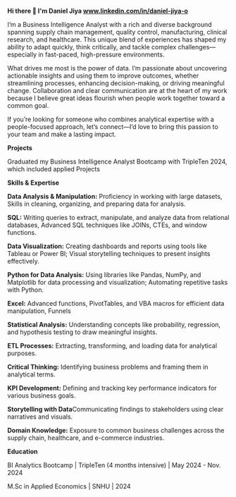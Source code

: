 **Hi there 👋 I'm Daniel Jiya www.linkedin.com/in/daniel-jiya-o**

I’m a Business Intelligence Analyst with a rich and diverse background spanning supply chain management, quality control, manufacturing, clinical research, and healthcare. This unique blend of experiences has shaped my ability to adapt quickly, think critically, and tackle complex challenges—especially in fast-paced, high-pressure environments.

What drives me most is the power of data. I’m passionate about uncovering actionable insights and using them to improve outcomes, whether streamlining processes, enhancing decision-making, or driving meaningful change. Collaboration and clear communication are at the heart of my work because I believe great ideas flourish when people work together toward a common goal.

If you’re looking for someone who combines analytical expertise with a people-focused approach, let’s connect—I’d love to bring this passion to your team and make a lasting impact.

**Projects**

Graduated my Business Intelligence Analyst Bootcamp with TripleTen 2024, which included applied Projects

**Skills & Expertise**

**Data Analysis & Manipulation:** Proficiency in working with large datasets, Skills in cleaning, organizing, and preparing data for analysis.

**SQL:** Writing queries to extract, manipulate, and analyze data from relational databases, Advanced SQL techniques like JOINs, CTEs, and window functions.

**Data Visualization:** Creating dashboards and reports using tools like Tableau or Power BI; Visual storytelling techniques to present insights effectively.

**Python for Data Analysis:** Using libraries like Pandas, NumPy, and Matplotlib for data processing and visualization; Automating repetitive tasks with Python.

**Excel:** Advanced functions, PivotTables, and VBA macros for efficient data manipulation, Funnels

**Statistical Analysis:** Understanding concepts like probability, regression, and hypothesis testing to draw meaningful insights.

**ETL Processes:** Extracting, transforming, and loading data for analytical purposes.

**Critical Thinking:** Identifying business problems and framing them in analytical terms.

**KPI Development:** Defining and tracking key performance indicators for various business goals.

**Storytelling with Data**Communicating findings to stakeholders using clear narratives and visuals.

**Domain Knowledge:** Exposure to common business challenges across the supply chain, healthcare, and e-commerce industries.

**Education**

BI Analytics Bootcamp | TripleTen (4 months intensive) | May 2024 - Nov. 2024

M.Sc in Applied Economics | SNHU | 2024

